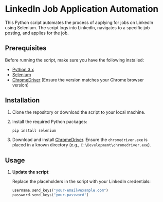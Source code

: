 # LinkedIn Job Application Automation

This Python script automates the process of applying for jobs on LinkedIn using Selenium. The script logs into LinkedIn, navigates to a specific job posting, and applies for the job.

## Prerequisites

Before running the script, make sure you have the following installed:

- [Python 3.x](https://www.python.org/downloads/)
- [Selenium](https://pypi.org/project/selenium/)
- [ChromeDriver](https://sites.google.com/a/chromium.org/chromedriver/downloads) (Ensure the version matches your Chrome browser version)

## Installation

1. Clone the repository or download the script to your local machine.

2. Install the required Python packages:

    ```bash
    pip install selenium
    ```

3. Download and install [ChromeDriver](https://sites.google.com/a/chromium.org/chromedriver/downloads). Ensure the `chromedriver.exe` is placed in a known directory (e.g., `C:\Development\chromedriver.exe`).

## Usage

1. **Update the script:**
   
   Replace the placeholders in the script with your LinkedIn credentials:

   ```python
   username.send_keys("your-email@example.com")
   password.send_keys("your-password")
